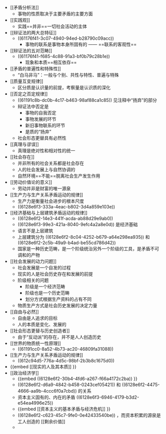 - [[矛盾分析法]]
	- 事物的性质取决于主要矛盾的主要方面
- [[实践观]]
	- 实践==并非==一切社会活动的主体
- [[辩证法的两大总特征]]
	- ((61176f41-3c07-4940-94ed-b28790c09acc))
		- 事物的联系是事物本身所固有的 —— ==联系的客观性==
- [[辩证法的五对范畴]]
	- ((61176f41-f685-4c88-91a3-bf0b79c28b1e))
		- 现象和本质==相互依存==
- [[矛盾的普遍性和特殊性]]
	- “白马非马”：一般与个别、共性与特性、普遍与特殊
- [[质量互变规律]]
	- 区分质是认识量的前提，考察量是认识质的深化
- [[否定之否定规律]]
	- ((61191c8b-dc0b-4c17-b463-98af88ca1c85)) 见注释中“扬弃”的部分
	- 辩证法中否定是
		- 事物的自我否定
		- 事物发展的环节
		- 新旧事物联系的环节
		- 是质的“扬弃”
	- 社会形态更替具有必然性
- [[真理与谬误]]
	- 真理是绝对性和相对性的统一
- [[社会存在]]
	- 并非所有的社会关系都是社会存在
	- 人的社会发展上与自然协调的
	- 自然环境==不能==脱离社会生产发生作用
- [[劳动价值论的意义]]
	- 劳动并非是财富的唯一源泉
- [[生产力与生产关系矛盾运动的规律]]
	- 生产力是衡量社会进步的根本尺度
	- ((6128e6f3-333a-4eac-b802-3d4a859e103e))
- [[经济基础与上层建筑矛盾运动的规律]]
	- ((6128e6f2-14e3-441f-acda-ab88d29e9ab0))
	- ((6128e6f3-99e3-421a-8040-9efc4a2a8e0d)) 是经济基础
	- 语言不是上层建筑
	- 上层建筑分为 ((6128e6f2-8c04-4252-b679-a64e298ea935)) 和 ((6128e6f2-2c5b-49a9-b4ad-be55cd786d42))
	- 国家是一种历史范畴，是一个阶级统治另外一个阶级的工具，是矛盾不可调和的产物
- [[社会发展的动力问题]]
	- 社会发展是一个自发的过程
	- 现实的人是社会历史存在和发展的前提
	- 阶级相关的问题
		- 阶级是一个经济范畴
		- 阶级也是一个历史范畴
		- 划分方式根据生产资料的占有不同
	- 物质生产方式是社会历史发展的决定力量
- [[自由与必然]]
	- 自由是人追求的目标
	- 人的本质是变化、发展的
- [[社会形态更替与历史创造者]]
	- 由于“反动派”的存在，并不是人人创造历史
- [[世界的物质统一性原理]]
	- ((61191cc0-8a52-4b73-ac20-46809fa31088))
- [[生产力与生产关系矛盾运动的规律]]
	- ((612c94d5-776a-4d5c-98bf-2b3b8c1675d0))
- {{embed [[现实的人及其本质]] }}
- [[政治经济学]]
	- {{embed ((6128e6f2-30b4-4fd6-a267-f66a4172c2ba)) }}
	- ((6128e6f2-d6a9-4842-b458-0243cef05421)) 和 ((6128e6f2-4475-4666-aa9b-4ccc6f0a7cbd)) 的关系
	- 资本主义固有的、内在的矛盾 ((6128e6f3-6946-4179-b3d2-e54ea4996e25))
	- {{embed [[资本主义的基本矛盾与经济危机]] }}
	- ((6128e6f2-c623-45c7-9fe0-0e42433540be)) ，而资本积累的源泉是工人创造的 [[剩余价值]]
	-